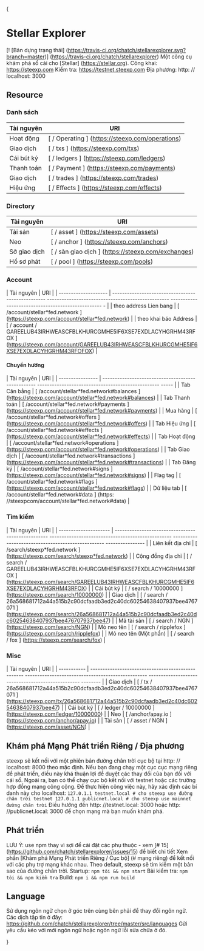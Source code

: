  {
 #   Stellar Explorer
 [! [Bản dựng trạng thái] (https://travis-ci.org/chatch/stellarexplorer.svg?branch=master)] (https://travis-ci.org/chatch/stellarexplorer)
 Một công cụ khám phá sổ cái cho [Stellar] (https://stellar.org).
Công khai: https://steexp.com
Kiểm tra: https://testnet.steexp.com
Địa phương: http: // localhost: 3000
## Resource
### Danh sách
| Tài nguyên | URI |
| ------------ | -------------------------------------------- |
| Hoạt động | [ / Operating ] (https://steexp.com/operations) |
| Giao dịch | [ / txs ] (https://steexp.com/txs) |
| Cái bút ký | [ / ledgers ] (https://steexp.com/ledgers) |
| Thanh toán | [ / Payment ] (https://steexp.com/payments) |
| Giao dịch | [ / trades ] (https://steexp.com/trades) |
| Hiệu ứng | [ / Effects ] (https://steexp.com/effects) |
### Directory
| Tài nguyên | URI |
| --------------- | ------------------------------------------ |
| Tài sản | [ / asset ] (https://steexp.com/assets) |
| Neo | [ / anchor ] (https://steexp.com/anchors) |
| Sở giao dịch | [ / sàn giao dịch ] (https://steexp.com/exchanges) |
| Hồ sơ phát | [ / pool ] (https://steexp.com/pools) |
### Account
| Tài nguyên | URI |
| -------------------- | -------------------------------------------------- -------------------------------------------------- -------------------------------------------------- - |
| theo address Lien bang | [ /account/stellar\*fed.network ] (https://steexp.com/account/stellar*fed.network) |
| theo khai báo Address | [ / account / GAREELUB43IRHWEASCFBLKHURCGMHE5IF6XSE7EXDLACYHGRHM43RFOX ] (https://steexp.com/account/GAREELUB43IRHWEASCFBLKHURCGMHE5IF6XSE7EXDLACYHGRHM43RFOFOX) |
#### Chuyển hướng
| Tài nguyên | URI |
| ---------------- | -------------------------------------------------- -------------------------------------------------- ----- |
| Tab Cân bằng | [ /account/stellar\*fed.network#balances ] (https://steexp.com/account/stellar*fed.network#balances) |
| Tab Thanh toán | [ /account/stellar\*fed.network#payments ] (https://steexp.com/account/stellar*fed.network#payments) |
| Mua hàng | [ /account/stellar\*fed.network#offers ] (https://steexp.com/account/stellar*fed.network#offers) |
| Tab Hiệu ứng | [ /account/stellar\*fed.network#effects ] (https://steexp.com/account/stellar*fed.network#effects) |
| Tab Hoạt động | [ /account/stellar\*fed.network#operations ] (https://steexp.com/account/stellar*fed.network#operations) |
| Tab Giao dịch | [ /account/stellar\*fed.network#transactions ] (https://steexp.com/account/stellar*fed.network#transactions) |
| Tab Đăng ký | [ /account/stellar\*fed.network#signs ] (https://steexp.com/account/stellar*fed.network#signs) |
| Flag tag | [ /account/stellar\*fed.network#flags ] (https://steexp.com/account/stellar*fed.network#flags) |
| Dữ liệu tab | [ /account/stellar\*fed.network#data ] (https: //steexpcom/account/stellar*fed.network#data) |
### Tìm kiếm
| Tài nguyên | URI |
| --------------------- | -------------------------------------------------- -------------------------------------------------- -------------------------------------------------- ---------------- |
| Liên kết địa chỉ | [ /search/steexp\*fed.network ] (https://steexp.com/search/steexp*fed.network) |
| Cộng đồng địa chỉ | [ / search / GAREELUB43IRHWEASCFBLKHURCGMHE5IF6XSE7EXDLACYHGRHM43RFOX ] (https://steexp.com/search/GAREELUB43IRHWEASCFBLKHURCGMHE5IF6XSE7EXDLACYHGRHM43RFOX) |
| Cái bút ký | [ / search / 10000000 ] (https://steexp.com/search/10000000) |
| Giao dịch | [ / search / 26a568681712a44a515b2c90dcfaadb3ed2c40dc60254638407937bee4767071 ] (https://steexp.com/search/26a568681712a44a515b2c90dcfaadb3ed2c40dc60254638407937bee476707937bee47) |
| Mã tài sản | [ / search / NGN ] (https://steexp.com/search/NGN) |
| Mỏ neo tên | [ / search / ripplefox ] (https://steexp.com/search/ripplefox) |
| Mỏ neo tên (Một phần) | [ / search / fox ] (https://steexp.com/search/fox) |
### Misc
| Tài nguyên | URI |
| ----------- | -------------------------------------------------- -------------------------------------------------- -------------------------------------------------- -------- |
| Giao dịch | [ / tx / 26a568681712a44a515b2c90dcfaadb3ed2c40dc60254638407937bee4767071 ] (https://steexp.com/tx/26a568681712a44a515b2c90dcfaadb3ed2c40dc60254638407937bee47) |
| Cái bút ký | [ / ledger / 10000000 ] (https://steexp.com/ledger/10000000) |
| Neo | [ /anchor/apay.io ] (https://steexp.com/anchor/apay.io) |
| Tài sản | [ / asset / NGN ] (https://steexp.com/asset/NGN) |
## Khám phá Mạng Phát triển Riêng / Địa phương <a name="private-networks"> </a>
steexp sẽ kết nối với một phiên bản đường chân trời cục bộ tại http: // localhost: 8000 theo mặc định. Nếu bạn đang chạy một cục cục mạng riêng để phát triển, điều này khá thuận lợi để duyệt các thay đổi của bạn đối với cái sổ.
Ngoài ra, bạn có thể chạy cục bộ kết nối với testnet hoặc các trường hợp đồng mạng công cộng. Để thực hiện công việc này, hãy xác định các bí danh này cho localhost:
 ``
127.0.1.1 testnet.local # cho steexp use đường chân trời testnet
127.0.1.1 publicnet.local # cho steexp use mainnet đường chân trời
 ``
Điều hướng đến http: //testnet.local: 3000 hoặc http: //publicnet.local: 3000 để chọn mạng mà bạn muốn khám phá.
## Phát triển
LƯU Ý: use npm thay vì sợi để cài đặt các phụ thuộc - xem [# 15] (https://github.com/chatch/stellarexplorer/issues/15) để biết chi tiết
Xem phần [Khám phá Mạng Phát triển Riêng / Cục bộ] (# mạng riêng) để kết nối với các phụ trợ mạng khác nhau. Theo default, steexp sẽ tìm kiếm một bản sao của đường chân trời.
Startup:
 ``
npm tôi && npm start
 ``
Bài kiểm tra:
 ``
npm tôi && npm kiểm tra
 ``
Build:
 ``
npm i && npm run build
 ``
## Language
Sử dụng ngôn ngữ chọn ở góc trên cùng bên phải để thay đổi ngôn ngữ.
Các dịch tập tin ở đây:
https://github.com/chatch/stellarexplorer/tree/master/src/languages
Gửi yêu cầu kéo với mới ngôn ngữ hoặc ngôn ngữ lỗi sửa chữa ở đó.

}
